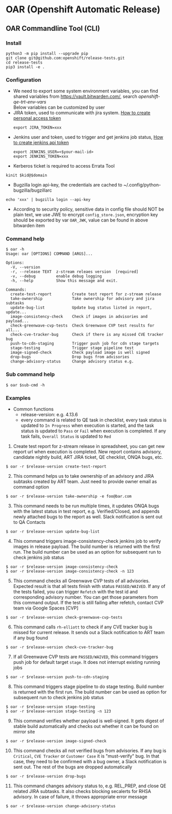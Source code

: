 # OAR (Openshift Automatic Release)
## OAR Commandline Tool (CLI)
### Install
```
python3 -m pip install --upgrade pip
git clone git@github.com:openshift/release-tests.git
cd release-tests
pip3 install -e .
```
### Configuration
  - We need to export some system environment variables, you can find shared variables from https://vault.bitwarden.com/, search *openshift-qe-trt-env-vars* <br>
  Below variables can be customized by user
  - JIRA token, used to communicate with jira system. [How to create personal access token](https://confluence.atlassian.com/enterprise/using-personal-access-tokens-1026032365.html#UsingPersonalAccessTokens)
    ```
    export JIRA_TOKEN=xxx
    ```
  - Jenkins user and token, used to trigger and get jenkins job status, [How to create jenkins api token](https://www.jenkins.io/blog/2018/07/02/new-api-token-system/#about-api-tokens)
    ```
    export JENKINS_USER=<$your-mail-id>
    export JENKINS_TOKEN=xxx
    ```
  - Kerberos ticket is required to access Errata Tool
```
kinit $kid@$domain
```
- Bugzilla login api-key, the credentials are cached to ~/.config/python-bugzilla/bugzillarc
```
echo 'xxx' | bugzilla login --api-key
```
   - According to security policy, sensitive data in config file should NOT be plain text, we use JWE to encrypt `config_store.json`, encryption key should be exported by var `OAR_JWK`, value can be found in above bitwarden item
### Command help
```
$ oar -h
Usage: oar [OPTIONS] COMMAND [ARGS]...

Options:
  -V, --version
  -r, --release TEXT  z-stream releaes version  [required]
  -v, --debug         enable debug logging
  -h, --help          Show this message and exit.

Commands:
  create-test-report         Create test report for z-stream release
  take-ownership             Take ownership for advisory and jira subtasks
  update-bug-list            Update bug status listed in report, update...
  image-consistency-check    Check if images in advisories and payload...
  check-greenwave-cvp-tests  Check Greenwave CVP test results for all...
  check-cve-tracker-bug      Check if there is any missed CVE tracker bug
  push-to-cdn-staging        Trigger push job for cdn stage targets
  stage-testing              Trigger stage pipeline test
  image-signed-check         Check payload image is well signed
  drop-bugs                  Drop bugs from advisories
  change-advisory-status     Change advisory status e.g.
```
### Sub command help
```
$ oar $sub-cmd -h
```
### Examples
- Common functions
  - release-version: e.g. 4.13.6
  - every command is related to QE task in checklist, every task status is updated to `In Progress` when execution is started, and the task status is updated to `Pass` or `Fail` when execution is completed. If any task fails, `Overall Status` is updated to `Red`
1. Create test report for z-stream release in spreadsheet, you can get new report url when execution is completed. New report contains advisory, candidate nightly build, ART JIRA ticket, QE checklist, ONQA bugs, etc.
```
$ oar -r $release-version create-test-report
```
2. This command helps us to take ownership of an advisory and JIRA subtasks created by ART team. Just need to provide owner email as command option
```
$ oar -r $release-version take-ownership -e foo@bar.com
```
3. This command needs to be run multiple times, it updates ONQA bugs with the latest status in test report, e.g. Verified/Closed, and appends newly attached bugs to the report as well. Slack notification is sent out to QA Contacts
```
$ oar -r $release-version update-bug-list
```
4. This command triggers image-consistency-check jenkins job to verify images in release payload. The build number is returned with the first run. The build number can be used as an option for subsequent run to check jenkins job status
```
$ oar -r $release-version image-consistency-check
$ oar -r $release-version image-consistency-check -n 123
```
5. This command checks all Greenwave CVP tests of all advisories. Expected result is that all tests finish with status `PASSED/WAIVED`. If any of the tests failed, you can trigger `Refetch` with the test id and corresponding advisory number. You can get those parameters from this command output. If the test is still failing after refetch, contact CVP team via Google Spaces [CVP]
```
$ oar -r $release-version check-greenwave-cvp-tests
```
6. This command calls `rh-elliott` to check if any CVE tracker bug is missed for current release. It sends out a Slack notification to ART team if any bug found
```
$ oar -r $release-version check-cve-tracker-bug
```
7. If all Greenwave CVP tests are `PASSED/WAIVED`, this command triggers push job for default target `stage`. It does not interrupt existing running jobs
```
$ oar -r $release-version push-to-cdn-staging
```
8. This command triggers stage pipeline to do stage testing. Build number is returned with the first run. The build number can be used as option for subsequent run to check jenkins job status
```
$ oar -r $release-version stage-testing
$ oar -r $release-version stage-testing -n 123
```
9. This command verifies whether payload is well-signed. It gets digest of stable build automatically and checks out whether it can be found on mirror site
```
$ oar -r $release-version image-signed-check
```
10. This command checks all not verified bugs from advisories. If any bug is `Critical`, `CVE Tracker` or `Customer Case` it is "must-verify" bug. In that case, they need to be confirmed with a bug owner, a Slack notification is sent out. The rest of the bugs are dropped automatically
```
$ oar -r $release-version drop-bugs
```
11. This command changes advisory status to, e.g. REL_PREP, and close QE related JIRA subtasks. It also checks blocking secalerts for RHSA advisory. In case of failure, it throws appropriate error message
```
$ oar -r $release-version change-advisory-status
```
